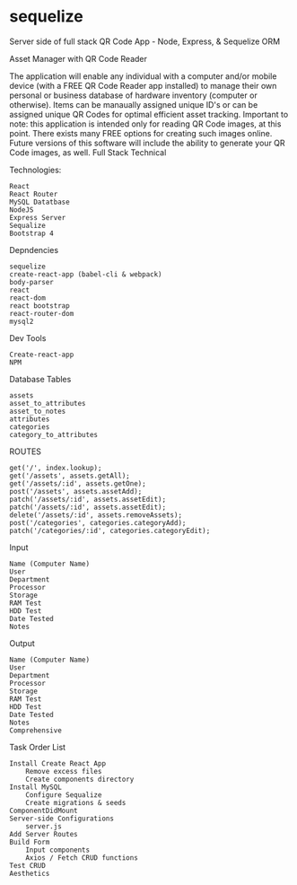 # sequelize
Server side of full stack QR Code App - Node, Express, &amp; Sequelize ORM

Asset Manager with QR Code Reader

The application will enable any individual with a computer and/or mobile device (with a FREE QR Code Reader app installed) to manage their own personal or business database of hardware inventory (computer or otherwise). Items can be manaually assigned unique ID's or can be assigned unique QR Codes for optimal efficient asset tracking. Important to note: this application is intended only for reading QR Code images, at this point. There exists many FREE options for creating such images online. Future versions of this software will include the ability to generate your QR Code images, as well.
Full Stack Technical

Technologies:

    React
    React Router
    MySQL Datatbase
    NodeJS
    Express Server
    Sequalize
    Bootstrap 4

Depndencies

    sequelize
    create-react-app (babel-cli & webpack)
    body-parser
    react
    react-dom
    react bootstrap
    react-router-dom
    mysql2

Dev Tools

    Create-react-app
    NPM

Database Tables

    assets
    asset_to_attributes
    asset_to_notes
    attributes
    categories
    category_to_attributes

ROUTES

    get('/', index.lookup);
    get('/assets', assets.getAll);
    get('/assets/:id', assets.getOne);
    post('/assets', assets.assetAdd);
    patch('/assets/:id', assets.assetEdit);
    patch('/assets/:id', assets.assetEdit);
    delete('/assets/:id', assets.removeAssets);
    post('/categories', categories.categoryAdd);
    patch('/categories/:id', categories.categoryEdit);

Input

    Name (Computer Name)
    User
    Department
    Processor
    Storage
    RAM Test
    HDD Test
    Date Tested
    Notes

Output

    Name (Computer Name)
    User
    Department
    Processor
    Storage
    RAM Test
    HDD Test
    Date Tested
    Notes
    Comprehensive

Task Order List

    Install Create React App
        Remove excess files
        Create components directory
    Install MySQL
        Configure Sequalize
        Create migrations & seeds
    ComponentDidMount
    Server-side Configurations
        server.js
    Add Server Routes
    Build Form
        Input components
        Axios / Fetch CRUD functions
    Test CRUD
    Aesthetics

